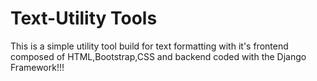 # Text-Utility Tools
This is a simple utility tool build for text formatting with it's frontend composed of HTML,Bootstrap,CSS and backend coded with the Django Framework!!!
